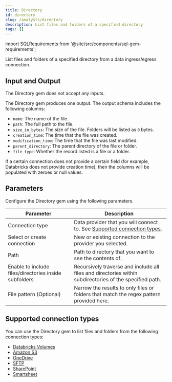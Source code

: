```yaml
---
title: Directory
id: directory
slug: /analysts/directory
description: List files and folders of a specified directory
tags: []
---
```


import SQLRequirements from '@site/src/components/sql-gem-requirements';

<SQLRequirements
  execution_engine="Prophecy Automate"
  sql_package_name="Prophecy"
  sql_package_version="4.1.3+"
/>

List files and folders of a specified directory from a data ingress/egress connection.

## Input and Output

The Directory gem does not accept any inputs.

The Directory gem produces one output. The output schema includes the following columns:

- `name`: The name of the file.
- `path`: The full path to the file.
- `size_in_bytes`: The size of the file. Folders will be listed as `0` bytes.
- `creation_time`: The time that the file was created.
- `modification_time`: The time that the file was last modified.
- `parent_directory`: The parent directory of the file or folder.
- `file_type`: Whether the record listed is a file or a folder.

If a certain connection does not provide a certain field (for example, Databricks does not provide creation time), then the columns will be populated with zeroes or null values.

## Parameters

Configure the Directory gem using the following parameters.

| Parameter                                             | Description                                                                                             |
| ----------------------------------------------------- | ------------------------------------------------------------------------------------------------------- |
| Connection type                                       | Data provider that you will connect to. See [Supported connection types](#supported-connection-types).  |
| Select or create connection                           | New or existing connection to the provider you selected.                                                |
| Path                                                  | Path to directory that you want to see the contents of.                                                 |
| Enable to include files/directories inside subfolders | Recursively traverse and include all files and directories within subdirectories of the specified path. |
| File pattern (Optional)                               | Narrow the results to only files or folders that match the regex pattern provided here.                 |

## Supported connection types

You can use the Directory gem to list files and folders from the following connection types:

- [Databricks Volumes](/core/prophecy-fabrics/connections/databricks)
- [Amazon S3](/core/prophecy-fabrics/connections/s3)
- [OneDrive](/core/prophecy-fabrics/connections/onedrive)
- [SFTP](/core/prophecy-fabrics/connections/sftp)
- [SharePoint](/core/prophecy-fabrics/connections/sharepoint)
- [Smartsheet](/core/prophecy-fabrics/connections/smartsheet)
